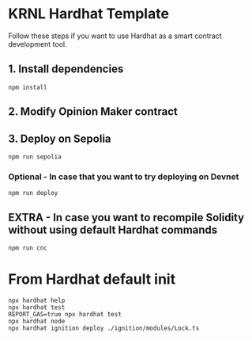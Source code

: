 # KRNL Hardhat Template

Follow these steps if you want to use Hardhat as a smart contract development tool.

## 1. Install dependencies

```shell
npm install
```

## 2. Modify Opinion Maker contract

## 3. Deploy on Sepolia

```shell
npm run sepolia
```

### Optional - In case that you want to try deploying on Devnet

```shell
npm run deploy
```

## EXTRA - In case you want to recompile Solidity without using default Hardhat commands

```shell
npm run cnc
```


# From Hardhat default init


```shell
npx hardhat help
npx hardhat test
REPORT_GAS=true npx hardhat test
npx hardhat node
npx hardhat ignition deploy ./ignition/modules/Lock.ts
```
